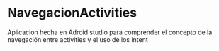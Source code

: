 # NavegacionActivities
<p> Aplicacion hecha en Adroid studio para comprender el concepto de la navegación entre activities y el uso de los intent</p>
